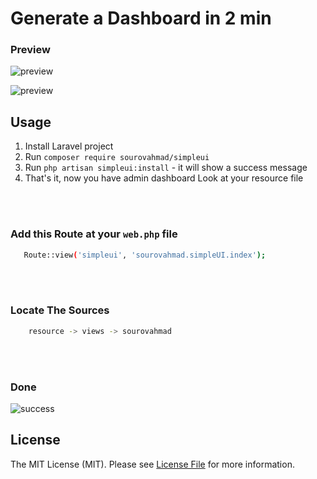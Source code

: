 # Generate a Dashboard in 2 min

### Preview 


![preview](https://i.ibb.co/0n2fs1q/Screenshot-1.png)

![preview](https://i.ibb.co/CJh6Qhb/screencapture-127-0-0-1-8000-ui-2022-01-29-09-07-10.jpg)




## Usage

1. Install Laravel project
2. Run `composer require sourovahmad/simpleui`
3. Run `php artisan simpleui:install` - it will show a success message  
5. That's it, now  you have admin dashboard Look at your resource file 

<br/>
<br/>


### Add this Route at your `web.php` file 

``` bash
   Route::view('simpleui', 'sourovahmad.simpleUI.index');
```

<br/><br/>


### Locate The Sources

``` bash
    resource -> views -> sourovahmad 
```
<br/><br/>
###  Done  

![success](https://i.ibb.co/dmszXFs/Screenshot-2.png)




## License

The MIT License (MIT). Please see [License File](LICENSE.md) for more information.
